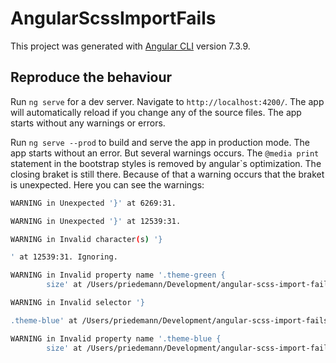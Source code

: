# AngularScssImportFails

This project was generated with [Angular CLI](https://github.com/angular/angular-cli) version 7.3.9.

## Reproduce the behaviour

Run `ng serve` for a dev server. Navigate to `http://localhost:4200/`. The app will automatically reload if you change any of the source files. The app starts without any warnings or errors.

Run `ng serve --prod` to build and serve the app in production mode. The app starts without an error. But several warnings occurs. The `@media print` statement in the bootstrap styles is removed by angular`s optimization. The closing braket is still there. Because of that a warning occurs that the braket is unexpected. Here you can see the warnings:

```sh
WARNING in Unexpected '}' at 6269:31.

WARNING in Unexpected '}' at 12539:31.

WARNING in Invalid character(s) '}

' at 12539:31. Ignoring.

WARNING in Invalid property name '.theme-green {
        size' at /Users/priedemann/Development/angular-scss-import-fails/src/styles/theme-green.scss:5:0. Ignoring.

WARNING in Invalid selector '}

.theme-blue' at /Users/priedemann/Development/angular-scss-import-fails/node_modules/bootstrap/scss/_print.scss:137:5. Ignoring.

WARNING in Invalid property name '.theme-blue {
        size' at /Users/priedemann/Development/angular-scss-import-fails/src/styles/theme-blue.scss:5:0. Ignoring.
```
